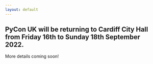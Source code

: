 ```yaml
---
layout: default
---
```


## PyCon UK will be returning to Cardiff City Hall from Friday 16th to Sunday 18th September 2022.

More details coming soon!
